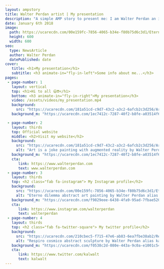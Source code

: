```yaml
---
layout: ampstory
title: Walter Perdan artist | My presentation
description: "A simple AMP story to present me: I am Walter Perdan an italian visual artist who make art in different forms of expression."
date: January 6th 2018
image:
  path: https://ucarecdn.com/00e159fc-7856-4065-b34e-f80b75d6c3d1/Eterno_dilemma_abstract_art_walter_perdan_kalwalt_story.jpg
  height: 600
  width: 600
seo:
  type: NewsArticle
  author: Walter Perdan
  datePublished: date
cover:
   title: <h1>My presentation</h1>
   subtitle: <h3 animate-in="fly-in-left">Some info about me...</h3>
pages:
 - page-number: 1
   layout: vertical
   top: <h1>Hi to all 😃❗❗</h1>
   bottom: <h3 animate-in="fly-in-right">My presentation</h3>
   video: /assets/videos/my_presentation.mp4
   background:
     src: "https://ucarecdn.com/181a51cd-c9d7-43c2-a3c2-6afcb2c3d256/Art_Is_a_joke_augmented_reality_kalwalt_walter_perdan_story.jpg"
   background_m: "https://ucarecdn.com/1ec7412c-7287-40f2-b8fe-a03514f6f3f4/Art_Is_a_joke_augmented_reality_kalwalt_walter_perdan_story_m.jpg"

 - page-number: 2
   layout: thirds
   top: Official website
   middle: <h2>Visit my website</h2>
   background:
     src: "https://ucarecdn.com/181a51cd-c9d7-43c2-a3c2-6afcb2c3d256/Art_Is_a_joke_augmented_reality_kalwalt_walter_perdan_story.jpg"
     alt: "Art is a joke painting with augmented reality by Walter Perdan alias kalwalt"
   background_m: "https://ucarecdn.com/1ec7412c-7287-40f2-b8fe-a03514f6f3f4/Art_Is_a_joke_augmented_reality_kalwalt_walter_perdan_story_m.jpg"
   cta:
      link: https://www.walterperdan.com
      text: www.walterperdan.com
 - page-number: 3
   layout: thirds
   top: <h2 class="fab fa-instagram"> My Instagram profile</h2>
   background:
     src: "https://ucarecdn.com/00e159fc-7856-4065-b34e-f80b75d6c3d1/Eterno_dilemma_abstract_art_walter_perdan_kalwalt_story.jpg"
     alt: "Eterno dilemma abstract art painting by Walter Perdan alias kalwalt"
   background_m: "https://ucarecdn.com/f9829eee-6438-4fa9-95ad-7fbae5201198/Eterno_dilemma_abstract_art_walter_perdan_kalwalt_story_m.jpg"
   cta:
      link: https://www.instagram.com/walterperdan
      text: walterperdan
 - page-number: 4
   layout: thirds
   top: <h2 class="fab fa-twitter-square"> My twitter profile</h2>
   background:
     src: "https://ucarecdn.com/210cbec5-f715-47e6-ab83-6ea7fbe38ab2/Respiro_cosmico_abstract_sculpture_walter_perdan_kalwalt_story.jpg"
     alt: "Respiro cosmico abstract sculpture by Walter Perdan alias kalwalt"
   background_m: "https://ucarecdn.com/f0538c2d-080e-443a-9c0a-e1001c54f4a8/Respiro_cosmico_abstract_sculpture_walter_perdan_kalwalt_story_m.jpg"
   cta:
      link: https://www.twitter.com/kalwalt
      text: kalwalt
---
```

